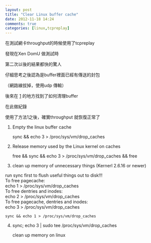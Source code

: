 ```yaml
---
layout: post
title: "Clear Linux buffer cache"
date: 2012-11-18 14:24
comments: true
categories: [linux,tcpreplay]
---
```


在測試網卡throughput的時候使用了tcpreplay 

發現在Xen DomU 做測試時

第二次以後的結果都快的驚人

仔細思考之後認為是buffer裡面已經有傳送的封包

（網路線拔掉，使用udp 傳輸）

後來在 [1] 的地方找到了如何清理buffer

在此做紀錄

使用了方法1之後，確實throughput 就恢復正常了


1. Empty the linux buffer cache

	sync && echo 3 > /proc/sys/vm/drop_caches

2. Release memory used by the Linux kernel on caches

	free && sync && echo 3 > /proc/sys/vm/drop_caches && free

3. clean up memory of unnecessary things (Kernerl 2.6.16 or newer)

run sync first to flush useful things out to disk!!!  
To free pagecache:  
echo 1 > /proc/sys/vm/drop\_caches  
To free dentries and inodes:  
echo 2 > /proc/sys/vm/drop\_caches  
To free pagecache, dentries and inodes:  
echo 3 > /proc/sys/vm/drop\_caches  

	sync && echo 1 > /proc/sys/vm/drop_caches

4. sync; echo 3 | sudo tee /proc/sys/vm/drop\_caches

	clean up memory on linux

[1]: <http://www.commandlinefu.com/commands/view/1026/empty-the-linux-buffer-cache> "commandlinefu.com"
